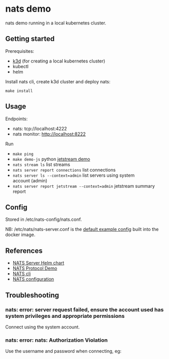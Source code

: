# nats demo

nats demo running in a local kubernetes cluster.

## Getting started

Prerequisites:

- [k3d](https://k3d.io/) (for creating a local kubernetes cluster)
- kubectl
- helm

Install nats cli, create k3d cluster and deploy nats:

```
make install
```

## Usage

Endpoints:

- nats: tcp://localhost:4222
- nats monitor: [http://localhost:8222](http://localhost:8222)

Run

- `make ping`
- `make demo-js` python [jetstream demo](src/demo/js.py)
- `nats stream ls` list streams
- `nats server report connections` list connections
- `nats server ls --context=admin` list servers using system account (admin)
- `nats server report jetstream --context=admin` jetstream summary report

## Config

Stored in /etc/nats-config/nats.conf.

NB: /etc/nats/nats-server.conf is the [default example config](https://github.com/nats-io/nats-docker/blob/main/2.9.x/alpine3.18/nats-server.conf) built into the docker image.

## References

- [NATS Server Helm chart](https://artifacthub.io/packages/helm/nats/nats)
- [NATS Protocol Demo](https://docs.nats.io/reference/reference-protocols/nats-protocol-demo)
- [NATS cli](https://docs.nats.io/using-nats/nats-tools/nats_cli)
- [NATS configuration](https://docs.nats.io/running-a-nats-service/configuration)

## Troubleshooting

### nats: error: server request failed, ensure the account used has system privileges and appropriate permissions

Connect using the system account.

### nats: error: nats: Authorization Violation

Use the username and password when connecting, eg:
